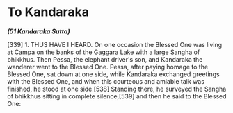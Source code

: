 # To Kandaraka
***(51 Kandaraka Sutta)***

[339] 1. THUS HAVE I HEARD. On one occasion the Blessed One
was living at Campa on the banks of the Gaggara Lake with a
large Sangha of bhikkhus. Then Pessa, the elephant driver's son,
and Kandaraka the wanderer went to the Blessed One. Pessa,
after paying homage to the Blessed One, sat down at one side,
while Kandaraka exchanged greetings with the Blessed One,
and when this courteous and amiable talk was finished, he
stood at one side.[538] Standing there, he surveyed the Sangha of
bhikkhus sitting in complete silence,[539] and then he said to the
Blessed One: